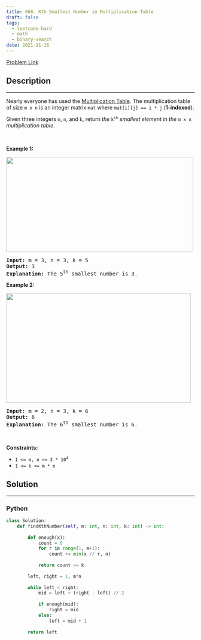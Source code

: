 ```yaml
---
title: 668. Kth Smallest Number in Multiplication Table
draft: false
tags: 
  - leetcode-hard
  - math
  - binary-search
date: 2021-11-16
---
```


[Problem Link](https://leetcode.com/problems/kth-smallest-number-in-multiplication-table/)

## Description

---
<p>Nearly everyone has used the <a href="https://en.wikipedia.org/wiki/Multiplication_table" target="_blank">Multiplication Table</a>. The multiplication table of size <code>m x n</code> is an integer matrix <code>mat</code> where <code>mat[i][j] == i * j</code> (<strong>1-indexed</strong>).</p>

<p>Given three integers <code>m</code>, <code>n</code>, and <code>k</code>, return <em>the </em><code>k<sup>th</sup></code><em> smallest element in the </em><code>m x n</code><em> multiplication table</em>.</p>

<p>&nbsp;</p>
<p><strong class="example">Example 1:</strong></p>
<img alt="" src="https://assets.leetcode.com/uploads/2021/05/02/multtable1-grid.jpg" style="width: 500px; height: 254px;" />
<pre>
<strong>Input:</strong> m = 3, n = 3, k = 5
<strong>Output:</strong> 3
<strong>Explanation:</strong> The 5<sup>th</sup> smallest number is 3.
</pre>

<p><strong class="example">Example 2:</strong></p>
<img alt="" src="https://assets.leetcode.com/uploads/2021/05/02/multtable2-grid.jpg" style="width: 493px; height: 293px;" />
<pre>
<strong>Input:</strong> m = 2, n = 3, k = 6
<strong>Output:</strong> 6
<strong>Explanation:</strong> The 6<sup>th</sup> smallest number is 6.
</pre>

<p>&nbsp;</p>
<p><strong>Constraints:</strong></p>

<ul>
	<li><code>1 &lt;= m, n &lt;= 3 * 10<sup>4</sup></code></li>
	<li><code>1 &lt;= k &lt;= m * n</code></li>
</ul>


## Solution

---
### Python
``` py title='kth-smallest-number-in-multiplication-table'
class Solution:
    def findKthNumber(self, m: int, n: int, k: int) -> int:
        
        def enough(x):
            count = 0
            for r in range(1, m+1):
                count += min(x // r, n)
            
            return count >= k
        
        left, right = 1, m*n
        
        while left < right:
            mid = left + (right - left) // 2
            
            if enough(mid):
                right = mid
            else:
                left = mid + 1
            
        return left
```

